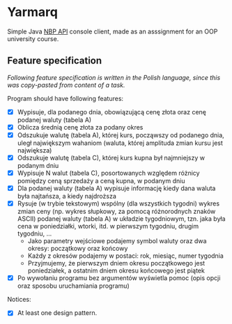 # Yarmarq

Simple Java [NBP API](http://api.nbp.pl/) console client, made as an asssignment for an OOP university course.

## Feature specification
 _Following feature specification is written in the Polish language, since this was copy-pasted from content of a task._

Program should have following features:
- [x] Wypisuje, dla podanego dnia, obowiązującą cenę złota oraz cenę podanej waluty (tabela A)
- [x] Oblicza średnią cenę złota za podany okres
- [x] Odszukuje walutę (tabela A), której kurs, począwszy od podanego dnia, uległ największym wahaniom (waluta, której amplituda zmian kursu jest największa)
- [x] Odszukuje walutę (tabela C), której kurs kupna był najmniejszy w podanym dniu
- [x] Wypisuje N walut (tabela C), posortowanych względem różnicy pomiędzy ceną sprzedaży a ceną kupna, w podanym dniu
- [x] Dla podanej waluty (tabela A) wypisuje informację kiedy dana waluta była najtańsza, a kiedy najdroższa
- [x] Rysuje (w trybie tekstowym) wspólny (dla wszystkich tygodni) wykres zmian ceny (np. wykres słupkowy, za pomocą różnorodnych znaków ASCII) podanej waluty (tabela A) w układzie tygodniowym, tzn. jaka była cena w poniedziałki, wtorki, itd. w pierwszym tygodniu, drugim tygodniu, ...
  - Jako parametry wejściowe podajemy symbol waluty oraz dwa okresy: początkowy oraz końcowy
  - Każdy z okresów podajemy w postaci: rok, miesiąc, numer tygodnia
  - Przyjmujemy, że pierwszym dniem okresu początkowego jest poniedziałek, a ostatnim dniem okresu końcowego jest piątek
- [x] Po wywołaniu programu bez argumentów wyświetla pomoc (opis opcji oraz sposobu uruchamiania programu)

Notices:
- [x] At least one design pattern.
